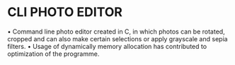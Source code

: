 # CLI PHOTO EDITOR
• Command line photo editor created in C, in which photos can be rotated, 
cropped and can also make certain selections or apply grayscale and sepia 
filters.
• Usage of dynamically memory allocation has contributed to optimization of the 
programme.
